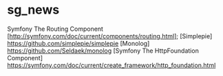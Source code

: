 # sg_news
 Symfony The Routing Component [http://symfony.com/doc/current/components/routing.html];
 [Simplepie] https://github.com/simplepie/simplepie
 [Monolog] https://github.com/Seldaek/monolog
 [Symfony The HttpFoundation Component] https://symfony.com/doc/current/create_framework/http_foundation.html
